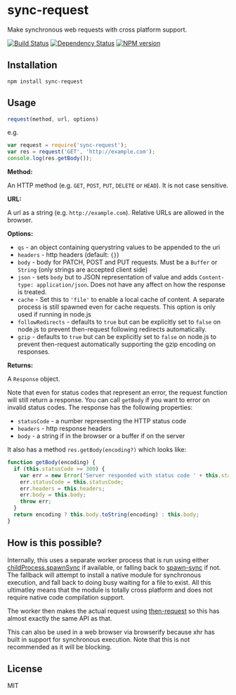 # sync-request

Make synchronous web requests with cross platform support.

[![Build Status](https://img.shields.io/travis/ForbesLindesay/sync-request/master.svg)](https://travis-ci.org/ForbesLindesay/sync-request)
[![Dependency Status](https://img.shields.io/gemnasium/ForbesLindesay/sync-request.svg)](https://gemnasium.com/ForbesLindesay/sync-request)
[![NPM version](https://img.shields.io/npm/v/sync-request.svg)](https://www.npmjs.org/package/sync-request)

## Installation

    npm install sync-request

## Usage

```js
request(method, url, options)
```

e.g.

```js
var request = require('sync-request');
var res = request('GET', 'http://example.com');
console.log(res.getBody());
```

**Method:**

An HTTP method (e.g. `GET`, `POST`, `PUT`, `DELETE` or `HEAD`). It is not case sensitive.

**URL:**

A url as a string (e.g. `http://example.com`). Relative URLs are allowed in the browser.

**Options:**

 - `qs` - an object containing querystring values to be appended to the uri
 - `headers` - http headers (default: `{}`)
 - `body` - body for PATCH, POST and PUT requests.  Must be a `Buffer` or `String` (only strings are accepted client side)
 - `json` - sets `body` but to JSON representation of value and adds `Content-type: application/json`.  Does not have any affect on how the response is treated.
 - `cache` - Set this to `'file'` to enable a local cache of content.  A separate process is still spawned even for cache requests.  This option is only used if running in node.js
 - `followRedirects` - defaults to `true` but can be explicitly set to `false` on node.js to prevent then-request following redirects automatically.
 - `gzip` - defaults to `true` but can be explicitly set to `false` on node.js to prevent then-request automatically supporting the gzip encoding on responses.

**Returns:**

A `Response` object.

Note that even for status codes that represent an error, the request function will still return a response.  You can call `getBody` if you want to error on invalid status codes.  The response has the following properties:

 - `statusCode` - a number representing the HTTP status code
 - `headers` - http response headers
 - `body` - a string if in the browser or a buffer if on the server

It also has a method `res.getBody(encoding?)` which looks like:

```js
function getBody(encoding) {
  if (this.statusCode >= 300) {
    var err = new Error('Server responded with status code ' + this.statusCode + ':\n' + this.body.toString(encoding));
    err.statusCode = this.statusCode;
    err.headers = this.headers;
    err.body = this.body;
    throw err;
  }
  return encoding ? this.body.toString(encoding) : this.body;
}
```

## How is this possible?

Internally, this uses a separate worker process that is run using either [childProcess.spawnSync](http://nodejs.org/docs/v0.11.13/api/child_process.html#child_process_child_process_spawnsync_command_args_options) if available, or falling back to [spawn-sync](https://www.npmjs.org/package/spawn-sync) if not.  The fallback will attempt to install a native module for synchronous execution, and fall back to doing busy waiting for a file to exist.  All this ultimatley means that the module is totally cross platform and does not require native code compilation support.

The worker then makes the actual request using [then-request](https://www.npmjs.org/package/then-request) so this has almost exactly the same API as that.

This can also be used in a web browser via browserify because xhr has built in support for synchronous execution.  Note that this is not recommended as it will be blocking.

## License

  MIT
